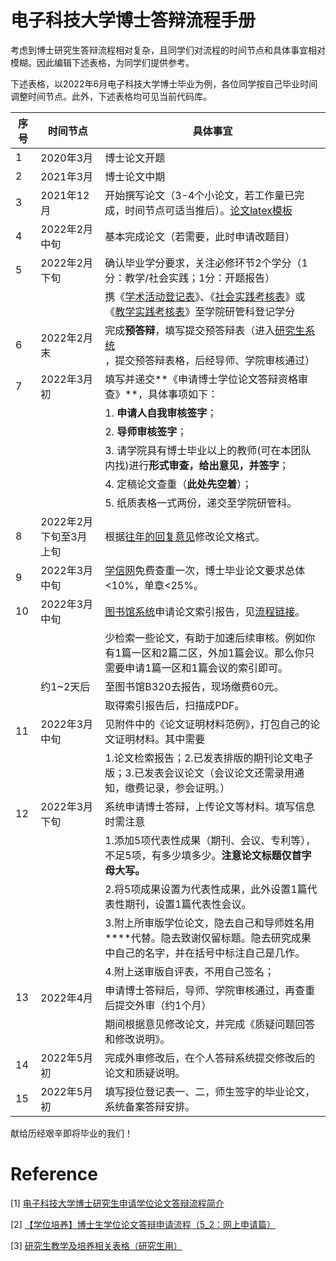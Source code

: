 # 电子科技大学博士答辩流程手册

考虑到博士研究生答辩流程相对复杂，且同学们对流程的时间节点和具体事宜相对模糊。因此编辑下述表格，为同学们提供参考。

下述表格，以2022年6月电子科技大学博士毕业为例，各位同学按自己毕业时间调整时间节点。此外，下述表格均可见当前代码库。

| 序号 | 时间节点               | 具体事宜                                                     |
| ---- | ---------------------- | ------------------------------------------------------------ |
| 1    | 2020年3月              | 博士论文开题                                                 |
| 2    | 2021年3月              | 博士论文中期                                                 |
| 3    | 2021年12月             | 开始撰写论文（3-4个小论文，若工作量已完成，时间节点可适当推后）。[论文latex模板](https://www.overleaf.com/latex/templates/uestc-thesis-template/nwpkhtrtjhrg) |
| 4    | 2022年2月中旬          | 基本完成论文（若需要，此时申请改题目）                       |
| 5    | 2022年2月下旬          | 确认毕业学分要求，关注必修环节2个学分（1分：教学/社会实践；1分：开题报告） |
|      |                        | 携《[学术活动登记表](电子科技大学研究生学术活动登记表.doc)》、《[社会实践考核表](电子科技大学研究生社会实践考核表.doc)》或《[教学实践考核表](电子科技大学研究生教学实践考核表.doc)》至学院研管科登记学分 |
| 6    | 2022年2月末            | 完成**预答辩**，填写提交预答辩表（进入[研究生系统](https://yjsjy.uestc.edu.cn/pyxx/home/index)，提交预答辩表格，后经导师、学院审核通过） |
| 7    | 2022年3月初            | 填写并递交**《申请博士学位论文答辩资格审查》**，具体事项如下： |
|      |                        | 1. **申请人自我审核签字**；                                  |
|      |                        | 2. **导师审核签字**；                                        |
|      |                        | 3. 请学院具有博士毕业以上的教师(可在本团队内找)进行**形式审查，给出意见，并签字**； |
|      |                        | 4. 定稿论文查重（**此处先空着**）；                          |
|      |                        | 5. 纸质表格一式两份，递交至学院研管科。                      |
| 8    | 2022年2月下旬至3月上旬 | 根据[往年的回复意见](./往年毕业论文修改意见.pdf)修改论文格式。 |
| 9    | 2022年3月中旬          | [学信网](https://chsi.wanfangtech.net/check/order)免费查重一次，博士毕业论文要求总体<10%，单章<25%。 |
| 10   | 2022年3月中旬          | [图书馆系统](https://www.lib.uestc.edu.cn/)申请论文索引报告，见[流程链接](论文索引申请/论文索引报告流程.md)。 |
|      |                        | 少检索一些论文，有助于加速后续审核。例如你有1篇一区和2篇二区，外加1篇会议。那么你只需要申请1篇一区和1篇会议的索引即可。 |
|      | 约1~2天后              | 至图书馆B320去报告，现场缴费60元。                           |
|      |                        | 取得索引报告后，扫描成PDF。                                  |
| 11   | 2022年3月中旬          | 见附件中的《论文证明材料范例》，打包自己的论文证明材料。其中需要 |
|      |                        | 1.论文检索报告；2.已发表排版的期刊论文电子版；3.已发表会议论文（会议论文还需录用通知，缴费记录，参会证明。） |
| 12   | 2022年3月下旬          | 系统申请博士答辩，上传论文等材料。填写信息时需注意           |
|      |                        | 1.添加5项代表性成果（期刊、会议、专利等），不足5项，有多少填多少。**注意论文标题仅首字母大写。** |
|      |                        | 2.将5项成果设置为代表性成果，此外设置1篇代表性期刊，设置1篇代表性会议。 |
|      |                        | 3.附上所审版学位论文，隐去自己和导师姓名用****代替。隐去致谢仅留标题。隐去研究成果中自己的名字，并在括号中标注自己是几作。 |
|      |                        | 4.附上送审版自评表，不用自己签名；                           |
| 13   | 2022年4月              | 申请博士答辩后，导师、学院审核通过，再查重后提交外审（约1个月） |
|      |                        | 期间根据意见修改论文，并完成《质疑问题回答和修改说明》。       |
| 14   | 2022年5月初            | 完成外审修改后，在个人答辩系统提交修改后的论文和质疑说明。      |
| 15   | 2022年5月初            | 填写授位登记表一、二，师生签字的毕业论文，系统备案答辩安排。    |


献给历经艰辛即将毕业的我们！

# Reference

[1] [电子科技大学博士研究生申请学位论文答辩流程简介](https://gr.uestc.edu.cn/tongzhi/129/3986#procedure)

[2] [【学位培养】博士生学位论文答辩申请流程（5_2：网上申请篇）](http://www-scse-uestc-edu-cn-s.vpn.uestc.edu.cn:8118/info/1042/6119.htm)

[3] [研究生教学及培养相关表格（研究生用）](http://gr-uestc-edu-cn-s.vpn.uestc.edu.cn:8118/xiazai/110/7818)

